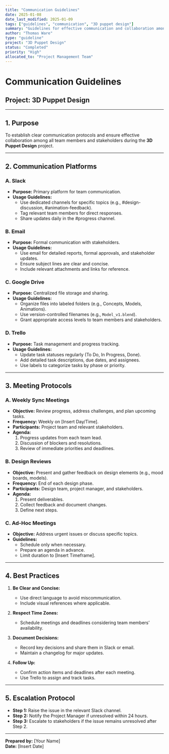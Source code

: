 ```yaml
---
title: "Communication Guidelines"
date: 2025-01-08
date_last_modified: 2025-01-09
tags: ["guidelines", "communication", "3D puppet design"]
summary: "Guidelines for effective communication and collaboration among team members and stakeholders during the 3D Puppet Design project."
author: "Thomas Ware"
type: "guideline"
project: "3D Puppet Design"
status: "Completed"
priority: "High"
allocated_to: "Project Management Team"
---
```

# **Communication Guidelines**

## **Project:** 3D Puppet Design

---

## **1. Purpose**
To establish clear communication protocols and ensure effective collaboration among all team members and stakeholders during the **3D Puppet Design** project.

---

## **2. Communication Platforms**

### **A. Slack**
- **Purpose:** Primary platform for team communication.
- **Usage Guidelines:**
  - Use dedicated channels for specific topics (e.g., #design-discussion, #animation-feedback).
  - Tag relevant team members for direct responses.
  - Share updates daily in the #progress channel.

### **B. Email**
- **Purpose:** Formal communication with stakeholders.
- **Usage Guidelines:**
  - Use email for detailed reports, formal approvals, and stakeholder updates.
  - Ensure subject lines are clear and concise.
  - Include relevant attachments and links for reference.

### **C. Google Drive**
- **Purpose:** Centralized file storage and sharing.
- **Usage Guidelines:**
  - Organize files into labeled folders (e.g., Concepts, Models, Animations).
  - Use version-controlled filenames (e.g., `Model_v1.blend`).
  - Grant appropriate access levels to team members and stakeholders.

### **D. Trello**
- **Purpose:** Task management and progress tracking.
- **Usage Guidelines:**
  - Update task statuses regularly (To Do, In Progress, Done).
  - Add detailed task descriptions, due dates, and assignees.
  - Use labels to categorize tasks by phase or priority.

---

## **3. Meeting Protocols**

### **A. Weekly Sync Meetings**
- **Objective:** Review progress, address challenges, and plan upcoming tasks.
- **Frequency:** Weekly on [Insert Day/Time].
- **Participants:** Project team and relevant stakeholders.
- **Agenda:**
  1. Progress updates from each team lead.
  2. Discussion of blockers and resolutions.
  3. Review of immediate priorities and deadlines.

### **B. Design Reviews**
- **Objective:** Present and gather feedback on design elements (e.g., mood boards, models).
- **Frequency:** End of each design phase.
- **Participants:** Design team, project manager, and stakeholders.
- **Agenda:**
  1. Present deliverables.
  2. Collect feedback and document changes.
  3. Define next steps.

### **C. Ad-Hoc Meetings**
- **Objective:** Address urgent issues or discuss specific topics.
- **Guidelines:**
  - Schedule only when necessary.
  - Prepare an agenda in advance.
  - Limit duration to [Insert Timeframe].

---

## **4. Best Practices**
1. **Be Clear and Concise:**
   - Use direct language to avoid miscommunication.
   - Include visual references where applicable.

2. **Respect Time Zones:**
   - Schedule meetings and deadlines considering team members’ availability.

3. **Document Decisions:**
   - Record key decisions and share them in Slack or email.
   - Maintain a changelog for major updates.

4. **Follow Up:**
   - Confirm action items and deadlines after each meeting.
   - Use Trello to assign and track tasks.

---

## **5. Escalation Protocol**
- **Step 1:** Raise the issue in the relevant Slack channel.
- **Step 2:** Notify the Project Manager if unresolved within 24 hours.
- **Step 3:** Escalate to stakeholders if the issue remains unresolved after Step 2.

---

**Prepared by:** [Your Name]  
**Date:** [Insert Date]